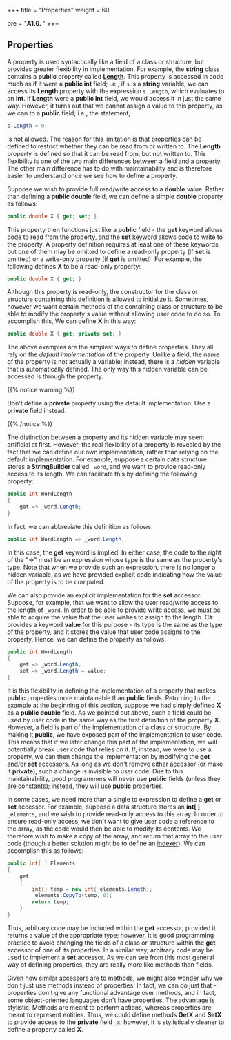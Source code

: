 +++
title = "Properties"
weight = 60

pre = "<b>A1.6. </b>"
+++

## Properties

A property is used syntactically like a field of a class or structure,
but provides greater flexibility in implementation. For example, the
**string** class contains a **public** property called
[**Length**](https://docs.microsoft.com/en-us/dotnet/api/system.string.length?view=netframework-4.7.2). This
property is accessed in code much as if it were a **public int**
field; i.e., if `s` is a **string** variable, we can access its
**Length** property with the expression `s.Length`,
which evaluates to an **int**. If **Length** were a **public int** field, we would access it in just the same way. However, it turns out that we cannot assign a value to this property, as we can to a **public** field; i.e., the statement,

```C#
s.Length = 0;
```

is not allowed. The reason for this limitation is that properties can be defined to restrict whether they can be read from or written to. The **Length** property is defined so that it can be read from, but not written to. This flexibility is one of the two main differences between a field and a property. The other main difference has to do with maintainability and is therefore easier to understand once we see how to define a property.

Suppose we wish to provide full read/write access to a **double** value. Rather than defining a **public double** field, we can define a simple **double** property as follows:

```C#
public double X { get; set; }
```

This property then functions just like a **public** field - the **get** keyword allows code to read from the property, and the **set** keyword allows code to write to the property. A property definition requires at least one of these keywords, but one of them may be omitted to define a read-only property (if **set** is omitted) or a write-only property (if **get** is omitted). For example, the following defines **X** to be a read-only property:

```C#
public double X { get; }
```

Although this property is read-only, the constructor for the class or structure containing this definition is allowed to initialize it. Sometimes, however we want certain methods of the containing class or structure to be able to modify the property's value without allowing user code to do so. To accomplish this, We can define **X** in this way:

```C#
public double X { get; private set; }
```

The above examples are the simplest ways to define properties. They all rely on the *default implementation* of the property. Unlike a field, the name of the property is not actually a variable; instead, there is a *hidden* variable that is automatically defined. The only way this hidden variable can be accessed is through the property.

{{% notice warning %}}

Don't define a **private** property using the default implementation. Use a **private** field instead.

{{% /notice %}}

The distinction between a property and its hidden variable may seem artificial at first. However, the real flexibility of a property is revealed by the fact that we can define our own implementation, rather than relying on the default implementation. For example, suppose a certain data structure stores a **StringBuilder** called `_word`, and we want to provide read-only access to its length. We can facilitate this by defining the following property:

```C#
public int WordLength
{
    get => _word.Length;
}
```

In fact, we can abbreviate this definition as follows:

```C#
public int WordLength => _word.Length;
```

In this case, the **get** keyword is implied. In either case, the code to the right of the "=\>" must be an expression whose type is the same as the property's type. Note that when we provide such an expression, there is no longer a hidden variable, as we have provided explicit code indicating how the value of the property is to be computed.

We can also provide an explicit implementation for the **set** accessor. Suppose, for example, that we want to allow the user read/write access to the length of `_word`. In order to be able to provide write access, we must be able to acquire the value that the user wishes to assign to the length. C# provides a keyword **value** for this purpose - its type is the same as the type of the property, and it stores the value that user code assigns to the property. Hence, we can define the property as follows:

```C#
public int WordLength
{
    get => _word.Length;
    set => _word.Length = value;
}
```

It is this flexibility in defining the implementation of a property that makes **public** properties more maintainable than **public** fields. Returning to the example at the beginning of this section, suppose we had simply defined **X** as a **public double** field. As we pointed out above, such a field could be used by user code in the same way as the first definition of the property **X**. However, a field is part of the implementation of a class or structure. By making it **public**, we have exposed part of the implementation to user code. This means that if we later change this part of the implementation, we will potentially break user code that relies on it. If, instead, we were to use a property, we can then change the implementation by modifying the **get** and/or **set** accessors. As long as we don't remove either accessor (or make it **private**), such a change is invisible to user code. Due to this maintainability, good programmers will never use **public** fields (unless they are [constants](/appendix/syntax/const)); instead, they will use **public** properties.

In some cases, we need more than a single to expression to define a **get** or **set** accessor. For example, suppose a data structure stores an **int\[ \]** `_elements`, and we wish to provide read-only access to this array. In order to ensure read-only access, we don't want to give user code a reference to the array, as the code would then be able to modify its contents. We therefore wish to make a copy of the array, and return that array to the user code (though a better solution might be to define an [indexer](/appendix/syntax/indexers)). We can accomplish this as follows:

```C#
public int[ ] Elements
{
    get
    {
        int[] temp = new int[_elements.Length];
        _elements.CopyTo(temp, 0);
        return temp;
    }
}
```
Thus, arbitrary code may be included within the **get** accessor, provided it returns a value of the appropriate type; however, it is good programming practice to avoid changing the fields of a class or structure within the **get** accessor of one of its properties. In a similar way, arbitrary code may be used to implement a **set** accessor. As we can see from this most general way of defining properties, they are really more like methods than fields.

Given how similar accessors are to methods, we might also wonder why we don't just use methods instead of properties. In fact, we can do just that - properties don't give any functional advantage over methods, and in fact, some object-oriented languages don't have properties. The advantage is stylistic. Methods are meant to perform actions, whereas properties are meant to represent entities. Thus, we could define methods **GetX** and **SetX** to provide access to the **private** field `_x`; however, it is stylistically cleaner to define a property called **X**.
